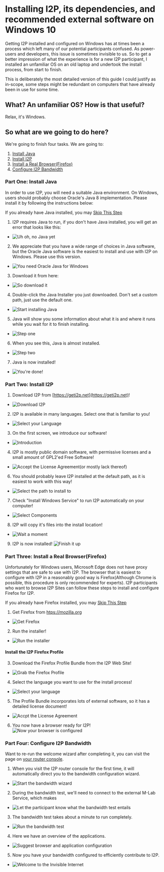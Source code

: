 Installing I2P, its dependencies, and recommended external software on Windows 10
=================================================================================

Getting I2P installed and configured on Windows has at times been a process which
left many of our potential participants confused. As power-users and developers, this
issue is sometimes invisible to us. So to get a better impression of what the
experience is for a new I2P participant, I installed an unfamiliar OS on an old laptop
and undertook the install process, from start to finish.

This is deliberately the most detailed version of this guide I could justify as 
in-scope, some steps might be redundant on computers that have already been in
use for some time.

What? An unfamiliar OS? How is that useful?
-------------------------------------------

Relax, it's Windows.

So what are we going to do here?
--------------------------------

We're going to finish four tasks. We are going to:

 1. [Install Java](#part-one-install-java)
 2. [Install I2P](#part-two-install-i2p)
 3. [Install a Real Browser(Firefox)](#part-three-install-a-real-browserfirefox)
 4. [Configure I2P Bandwidth](#part-four-configure-i2p-bandwidth)

### Part One: Install Java

In order to use I2P, you will need a suitable Java environment. On Windows, users should
probably choose Oracle's Java 8 implementation. Please install it by following the
instructions below:

If you already have Java installed, you may [Skip This Step](#part-two-install-i2p)

1. I2P requires Java to run, if you don't have Java installed, you will get an error
 that looks like this:
  - ![Uh oh, no Java yet](nojava.png)
2. We appreciate that you have a wide range of choices in Java software, but the Oracle
Java software is the easiest to install and use with I2P on Windows. Please use this
version.
  - ![You need Oracle Java for Windows](oraclejava.png)
3. Download it from here:
  - ![So download it](getjava.png)
4. Double-click the Java Installer you just downloaded. Don't set a custom path, just
use the default one.
  - ![Start installing Java](startjava.png)
5. Java will show you some information about what it is and where it runs while you
wait for it to finish installing.
  - ![Step one](installjava.png)
6. When you see this, Java is almost installed.
  - ![Step two](installjava2.png)
7. Java is now installed!
  - ![You're done!](installedjava.png)

### Part Two: Install I2P



1. Download I2P from [https://geti2p.net](https://geti2p.net)!
  - ![Download I2P](geti2p.png)
2. I2P is available in many languages. Select one that is familiar to you!
  - ![Select your Language](i2plang.png)
3. On the first screen, we introduce our software!
  - ![Introduction](i2pnext.png)
4. I2P is mostly public domain software, with permissive licenses and a small amount of GPL2'ed
Free Software!
  - ![Accept the License Agreement(or mostly lack thereof)](i2plicense.png)
6. You should probably leave I2P installed at the default path, as it is easiest to work with this
way!
  - ![Select the path to install to](i2ppath.png)
7. Check "Install Windows Service" to run I2P automatically on your computer!
  - ![Select Components](installbase.png)
8. I2P will copy it's files into the install location!
  - ![Wait a moment](installrun.png)
9. I2P is now installed! ![Finish it up](installed.png)

### Part Three: Install a Real Browser(Firefox)

Unfortunately for Windows users, Microsoft Edge does not have proxy settings that are safe to use with I2P. The browser
that is easiest to configure with I2P in a reasonably good way is Firefox(Although Chrome is possible, this procedure
is only recommended for experts). I2P participants who want to browse I2P Sites can follow these steps to install
and configure Firefox for I2P. 

If you already have Firefox installed, you may [Skip This Step](#install-the-i2p-firefox-profile)

1. Get Firefox from [htps://mozilla.org](https://mozilla.org)
  - ![Get Firefox](firefox.png)
2. Run the installer!
  - ![Run the installer](firefox-installer.png)

#### Install the I2P Firefox Profile

3. Download the Firefox Profile Bundle from the I2P Web Site!
  - ![Grab the Firefox Profile](profile.png)
4. Select the language you want to use for the install process!
  - ![Select your language](profilelang.png)
5. The Profile Bundle incorporates lots of external software, so it has a detailed license 
document!
  - ![Accpt the License Agreement](profilelicense.png)
6. You now have a browser ready for I2P! ![Now your browser is configured](profiledone.png)

### Part Four: Configure I2P Bandwidth

Want to re-run the welcome wizard after completing it, you can visit the page
on [your router console](http://localhost:7657/welcome).

1. When you visit the I2P router console for the first time, it will automatically direct you to the bandwidth
configuration wizard.
  - ![Start the bandwidth wizard](bwintro.png)
2. During the bandwidth test, we'll need to connect to the external M-Lab Service, which makes
  - ![Let the participant know what the bandwidth test entails](bwdisclaimer.png)
3. The bandwidth test takes about a minute to run completely.
  - ![Run the bandwidth test](bwtest.png)
4. Here we have an overview of the applications.
  - ![Suggest browser and application configuration](bwbrowser.png)
5. Now you have your bandwidth configured to efficiently contribute to I2P.
  - ![Welcome to the Invisible Internet](bwdone.png)
